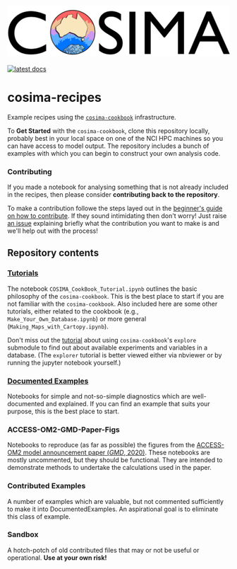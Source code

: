 <img src="https://github.com/COSIMA/logo/blob/master/png/logo_word.png" width="800"/>
<br/> <br/>

<a href="https://cosima-recipes.readthedocs.io/en/latest">
    <img alt="latest docs" src="https://img.shields.io/badge/docs-latest-blue.svg">
</a>

# cosima-recipes
Example recipes using the [`cosima-cookbook`](https://github.com/COSIMA/cosima-cookbook) infrastructure.

To **Get Started** with the `cosima-cookbook`, clone this repository locally, probably best in your local space on one of the NCI HPC machines so you can have access to model output. The repository includes a bunch of examples with which you can begin to construct your own analysis code.

### Contributing

If you made a notebook for analysing something that is not already included in the recipes, then please consider **contributing back to the repository**.

To make a contribution followe the steps layed out in the [beginner's guide on how to contribute](
https://cosima-recipes.readthedocs.io/en/latest/contributing.html). If they sound intimidating then don't worry!
Just raise [an issue](https://github.com/COSIMA/cosima-recipes/issues) explaining briefly what the contribution you want to make is and we'll help out with the process!

## Repository contents

### [Tutorials](https://cosima-recipes.readthedocs.io/en/latest/tutorials/index.html)

The notebook `COSIMA_CookBook_Tutorial.ipynb` outlines the basic philosophy of the `cosima-cookbook`. This is the best place to start if you are not familiar with the `cosima-cookbook`. Also included here are some other tutorials, either related to the cookbook (e.g., `Make_Your_Own_Database.ipynb`) or more general (`Making_Maps_with_Cartopy.ipynb`).

Don't miss out the <a href="https://nbviewer.jupyter.org/github/COSIMA/cosima-recipes/blob/master/Tutorials/Using_Explorer_tools.ipynb" target="_blank">tutorial</a> about using `cosima-cookbook`'s `explore` submodule to find out about available experiments and variables in a database. (The `explorer` tutorial is better viewed either via nbviewer or by running the jupyter notebook yourself.)

### [Documented Examples](https://cosima-recipes.readthedocs.io/en/latest/documented_examples/index.html)
Νotebooks for simple and not-so-simple diagnostics which are well-documented and explained. If you can find an example that suits your purpose, this is the best place to start.

### ACCESS-OM2-GMD-Paper-Figs
Νotebooks to reproduce (as far as possible) the figures from the [ACCESS-OM2 model announcement paper (*GMD*, 2020)](https://doi.org/10.5194/gmd-13-401-2020). These notebooks are mostly uncommented, but they should be functional. They are intended to demonstrate methods to undertake the calculations used in the paper.

### Contributed Examples
Α number of examples which are valuable, but not commented sufficiently to make it into DocumentedExamples. An aspirational goal is to eliminate this class of example.

### Sandbox
Α hotch-potch of old contributed files that may or not be useful or operational. **Use at your own risk!**
